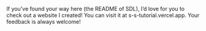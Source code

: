 If you've found your way here (the README of SDL), I’d love for you to check out a website I created! You can visit it at s-s-tutorial.vercel.app. Your feedback is always welcome!
